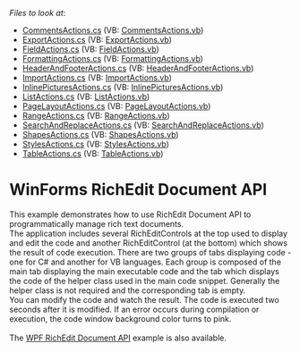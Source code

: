 <!-- default file list -->
*Files to look at*:

* [CommentsActions.cs](./CS/RichEditAPISample/CodeExamples/CommentsActions.cs) (VB: [CommentsActions.vb](./VB/RichEditAPISample/CodeExamples/CommentsActions.vb))
* [ExportActions.cs](./CS/RichEditAPISample/CodeExamples/ExportActions.cs) (VB: [ExportActions.vb](./VB/RichEditAPISample/CodeExamples/ExportActions.vb))
* [FieldActions.cs](./CS/RichEditAPISample/CodeExamples/FieldActions.cs) (VB: [FieldActions.vb](./VB/RichEditAPISample/CodeExamples/FieldActions.vb))
* [FormattingActions.cs](./CS/RichEditAPISample/CodeExamples/FormattingActions.cs) (VB: [FormattingActions.vb](./VB/RichEditAPISample/CodeExamples/FormattingActions.vb))
* [HeaderAndFooterActions.cs](./CS/RichEditAPISample/CodeExamples/HeaderAndFooterActions.cs) (VB: [HeaderAndFooterActions.vb](./VB/RichEditAPISample/CodeExamples/HeaderAndFooterActions.vb))
* [ImportActions.cs](./CS/RichEditAPISample/CodeExamples/ImportActions.cs) (VB: [ImportActions.vb](./VB/RichEditAPISample/CodeExamples/ImportActions.vb))
* [InlinePicturesActions.cs](./CS/RichEditAPISample/CodeExamples/InlinePicturesActions.cs) (VB: [InlinePicturesActions.vb](./VB/RichEditAPISample/CodeExamples/InlinePicturesActions.vb))
* [ListActions.cs](./CS/RichEditAPISample/CodeExamples/ListActions.cs) (VB: [ListActions.vb](./VB/RichEditAPISample/CodeExamples/ListActions.vb))
* [PageLayoutActions.cs](./CS/RichEditAPISample/CodeExamples/PageLayoutActions.cs) (VB: [PageLayoutActions.vb](./VB/RichEditAPISample/CodeExamples/PageLayoutActions.vb))
* [RangeActions.cs](./CS/RichEditAPISample/CodeExamples/RangeActions.cs) (VB: [RangeActions.vb](./VB/RichEditAPISample/CodeExamples/RangeActions.vb))
* [SearchAndReplaceActions.cs](./CS/RichEditAPISample/CodeExamples/SearchAndReplaceActions.cs) (VB: [SearchAndReplaceActions.vb](./VB/RichEditAPISample/CodeExamples/SearchAndReplaceActions.vb))
* [ShapesActions.cs](./CS/RichEditAPISample/CodeExamples/ShapesActions.cs) (VB: [ShapesActions.vb](./VB/RichEditAPISample/CodeExamples/ShapesActions.vb))
* [StylesActions.cs](./CS/RichEditAPISample/CodeExamples/StylesActions.cs) (VB: [StylesActions.vb](./VB/RichEditAPISample/CodeExamples/StylesActions.vb))
* [TableActions.cs](./CS/RichEditAPISample/CodeExamples/TableActions.cs) (VB: [TableActions.vb](./VB/RichEditAPISample/CodeExamples/TableActions.vb))
<!-- default file list end -->
# WinForms RichEdit Document API


<p>This example demonstrates how to use RichEdit Document API to programmatically manage rich text documents.<br />The application includes several RichEditControls at the top used to display and edit the code and another RichEditControl (at the bottom) which shows the result of code execution. There are two groups of tabs displaying code - one for C# and another for VB languages. Each group is composed of the main tab displaying the main executable code and the tab which displays the code of the helper class used in the main code snippet. Generally the helper class is not required and the corresponding tab is empty.<br />You can modify the code and watch the result. The code is executed two seconds after it is modified. If an error occurs during compilation or execution, the code window background color turns to pink.<br /><br />The <a href="https://www.devexpress.com/Support/Center/p/T213968">WPF RichEdit Document API</a> example is also available.</p>

<br/>


